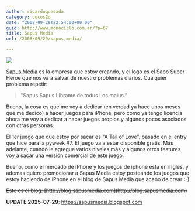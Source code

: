 ```yaml
---
author: ricardoquesada
category: cocos2d
date: "2008-09-29T22:54:00+00:00"
guid: http://www.monociclo.com.ar/?p=67
title: Sapus Media
url: /2008/09/29/sapus-media/

---
```

![](/wp-content/uploads/2008/09/05fd5-sapus_images_small.png)

[Sapus Media](http://sapusmedia.com/) es la empresa que estoy creando, y el logo es el
Sapo Super Heroe que nos va a salvar de nuestro problemas diarios.
Cualquier problema repetir:

> "Sapus Sapus
> Librame de todus
> Los malus."

Bueno, la cosa es que me voy a dedicar (en verdad ya hace unos meses que me dedico)
a hacer juegos para iPhone, pero como ya tengo licencia ahora me voy a dedicar a hacer juegos propios
y algunos pocos asociados con otras personas.

El 1er juego que que estoy por sacar es "A Tail of Love", basado en el entry
que hice para la pyweek #7. El juego va a estar disponible gratis.
Más adelante, cuando le agregue varios niveles más
y algunos otros features voy a sacar una versión comercial de este juego.

Bueno, como el mercado de iPhone y los juegos de iphone esta en ingles,
y ademas quiero promocionar a Sapus Media estoy posteando los juegos que estoy
haciendo de iPhone en el blog de Sapus Media que acabo de crear :-)

~~Este es el blog: [http://blog.sapusmedia.com](http://blog.sapusmedia.com)~~

**UPDATE 2025-07-29**: https://sapusmedia.blogspot.com
